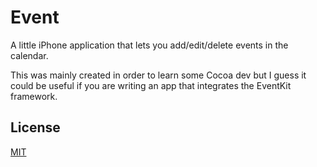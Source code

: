 # Event

A little iPhone application that lets you add/edit/delete events in the calendar.

This was mainly created in order to learn some Cocoa dev but I guess it could be useful if you are writing an app that integrates the EventKit framework.

## License

[MIT](http://mit-license.org/rumpl)